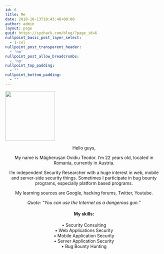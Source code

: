 ```yaml
---
id: 6
title: Me
date: 2018-10-13T10:43:48+00:00
author: admin
layout: page
guid: https://syzhack.com/blog/?page_id=6
nullpoint_basic_post_layer_select:
  - 1-col
nullpoint_post_transparent_header:
  - 'no'
nullpoint_post_allow_breadcrumbs:
  - 'no'
nullpoint_top_padding:
  - ""
nullpoint_bottom_padding:
  - ""
---
```

<img class="wp-image-144 aligncenter" src="https://syzhack.com/blog/wp-content/uploads/2018/12/info.png" alt="" width="159" height="159" />

<p style="text-align: center;">
  Hello guys,
</p>

<p style="text-align: center;">
  My name is Măgherușan Ovidiu Teodor. I&#8217;m 22 years old, located in Romania, currently in Austria.
</p>

<p style="text-align: center;">
  I&#8217;m independent Security Researcher with a huge interest in web, mobile and server-side security things. Sometimes I participate in bug bounty programs, especially platform based programs.
</p>

<p style="text-align: center;">
  My learning sources are Google, hacking forums, Twitter, Youtube.
</p>

<p style="text-align: center;">
  <em>Quote: &#8220;You can use the Internet as a dangerous gun.&#8221;</em>
</p>

<h4 style="text-align: center;">
  My skills:
</h4>

<p style="text-align: center;">
  • Security Consulting<br /> • Web Applications Security<br /> • Mobile Application Security<br /> • Server Application Security<br /> • Bug Bounty Hunting
</p>